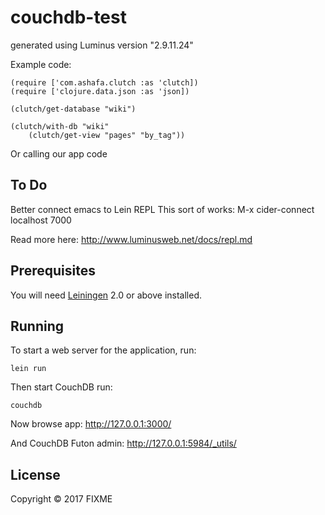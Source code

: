 # couchdb-test

generated using Luminus version "2.9.11.24"

Example code:

    (require ['com.ashafa.clutch :as 'clutch])
    (require ['clojure.data.json :as 'json])

    (clutch/get-database "wiki")
    
    (clutch/with-db "wiki"
        (clutch/get-view "pages" "by_tag"))

Or calling our app code

## To Do

Better connect emacs to Lein REPL
This sort of works: M-x cider-connect localhost 7000

Read more here:
http://www.luminusweb.net/docs/repl.md

## Prerequisites

You will need [Leiningen][1] 2.0 or above installed.

[1]: https://github.com/technomancy/leiningen

## Running

To start a web server for the application, run:

    lein run
    
Then start CouchDB run:

    couchdb

Now browse app: http://127.0.0.1:3000/

And CouchDB Futon admin: http://127.0.0.1:5984/_utils/


## License

Copyright © 2017 FIXME
